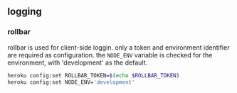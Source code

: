 ## logging

### rollbar

rollbar is used for client-side loggin. only a token and environment identifier
are required as configuration. the `NODE_ENV` variable is checked for the
environment, with 'development' as the default.

```bash
heroku config:set ROLLBAR_TOKEN=$(echo $ROLLBAR_TOKEN)
heroku config:set NODE_ENV='development'
```
